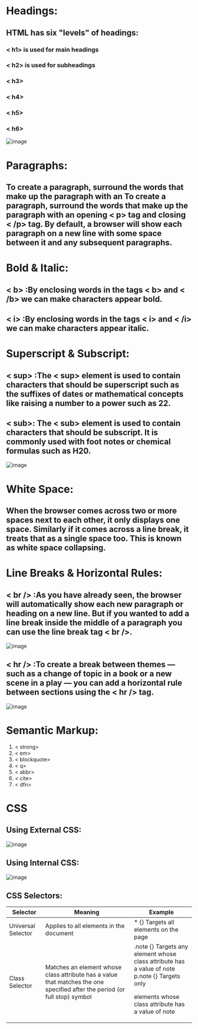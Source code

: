 # Headings:
 ## HTML has six "levels" of headings:
 ### < h1>  is used for main headings
 ### < h2>  is used for subheadings
 ### < h3>
 ### < h4>
 ### < h5>
 ### < h6>
 
 ![image](https://user-images.githubusercontent.com/79833733/111071470-f9979880-84de-11eb-93f9-5644095ae98c.png)
 
 
 # Paragraphs:
 ## To create a paragraph, surround the words that make up the paragraph with an To create a paragraph, surround the words that make up the paragraph with an opening < p> tag and closing < /p> tag. By default, a browser will show each paragraph on a new line with some space between it and any subsequent paragraphs.

# Bold & Italic:
## < b> :By enclosing words in the tags < b> and < /b> we can make characters appear bold.
## < i> :By enclosing words in the tags < i> and < /i> we can make characters appear italic.


# Superscript & Subscript:
## < sup> :The < sup> element is used to contain characters that should be superscript such as the suffixes of dates or mathematical concepts like raising a number to a power such as 22.
## < sub>: The < sub> element is used to contain characters that should be subscript. It is commonly used with foot notes or chemical formulas such as H20.

![image](https://user-images.githubusercontent.com/79833733/111071881-d837ac00-84e0-11eb-8a5c-34ed73ec31a0.png)

# White Space: 
## When the browser comes across two or more spaces next to each other, it only displays one space. Similarly if it comes across a line break, it treats that as a single space too. This is known as white space collapsing.

# Line Breaks & Horizontal Rules:
## < br /> :As you have already seen, the browser will automatically show each new paragraph or heading on a new line. But if you wanted to add a line break inside the middle of a paragraph you can use the line break tag < br />.

![image](https://user-images.githubusercontent.com/79833733/111072354-edadd580-84e2-11eb-98a8-407b4e3cadca.png)

## < hr /> :To create a break between themes — such as a change of topic in a book or a new scene in a play — you can add a horizontal rule between sections using the < hr /> tag.

![image](https://user-images.githubusercontent.com/79833733/111072411-2cdc2680-84e3-11eb-8ae9-25be54a79636.png)

# Semantic Markup:
1. < strong>
2. < em>
3. < blockquote>
4. < q>
5. < abbr>
6. < cite>
7. < dfn>

# CSS
## Using External CSS:
![image](https://user-images.githubusercontent.com/79833733/111073030-c86e9680-84e5-11eb-9163-66b7ad0531c4.png)

## Using Internal CSS:
![image](https://user-images.githubusercontent.com/79833733/111073076-fc49bc00-84e5-11eb-8c6c-c5e40820a5bd.png)

## CSS Selectors:
|   Selector         |      Meaning                             | Example                              |
|--------------------|------------------------------------------|--------------------------------------|
| Universal Selector | Applies to all elements in the document  |* {} Targets all elements on the page |
| Class Selector     |Matches an element whose class attribute has a value that matches the one specified after the period (or full stop) symbol|.note {} Targets any element whose class attribute has a value of note <br /> p.note {} Targets only <p> elements whose class attribute has a value of note







